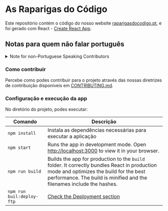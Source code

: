 # As Raparigas do Código

Este repositório contém o código do nosso website [raparigasdocodigo.pt](https://raparigasdocodigo.pt/), e foi gerado com React - 
[Create React App](https://github.com/facebook/create-react-app).


## Notas para quem não falar português

<details>

<summary> Note for non-Portuguese Speaking Contributors </summary>

This repository contains the code for our website [raparigasdocodigo.pt](https://raparigasdocodigo.pt/). This was bootstrapped with [Create React App](https://github.com/facebook/create-react-app).

### How to contribute

Learn how to contribute to the project by reading our contribution guidelines at [CONTRIBUTING.md](/CONTRIBUTING.md).

### Setup and running the app

In the project directory, you can run:

| Script | Description                                                                           |
| ------------------------- | ------------------------------------------------------------------------------------- |
| `npm install` | Installs dependencies necessaries to run the app. |
| `npm start` | Runs the app in development mode. Open [http://localhost:3000](http://localhost:3000) to view it in your browser. |
| `npm run build` | Builds the app for production to the `build` folder. It correctly bundles React in production mode and optimizes the build for the best performance. The build is minified and the filenames include the hashes. |
| `npm run buil:deploy-ftp` | [Check the Deployment section](/docs/DEPLOYMENT.md#deployment-process) |
</details>


### Como contribuir
Percebe como podes contribuir para o projeto através das nossas diretrizes de contribuição disponíveis em [CONTRIBUTING.md](/CONTRIBUTING.md).

### Configuração e execução da app

No diretório do projeto, podes executar:


| Comando                   | Descrição                                                                                      |
| ------------------------- | ---------------------------------------------------------------------------------------------- |
| `npm install`             | Instala as dependências necessárias para executar a aplicação                                  |
| `npm start`               | Runs the app in development mode. Open [http://localhost:3000](http://localhost:3000) to view it in your browser.                                                                                                |
| `npm run build`           | Builds the app for production to the `build` folder. It correctly bundles React in production mode and optimizes the build for the best performance. The build is minified and the filenames include the hashes. |
| `npm run buil:deploy-ftp` | [Check the Deployment section](/docs/DEPLOYMENT.md#deployment-process)                                                                                                                                           |
